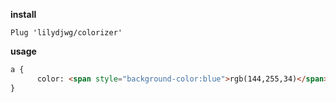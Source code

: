 **install**
```vim
Plug 'lilydjwg/colorizer'
```

**usage**
```html
a {
      color: <span style="background-color:blue">rgb(144,255,34)</span>;
}
```
